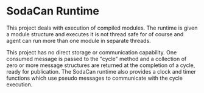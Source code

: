 # SodaCan Runtime
This project deals with execution of compiled modules. The runtime is given a module structure and executes it is not thread safe for of course and agent can run more than one module in separate threads.

This project has no direct storage or communication capability. One consumed message is passed to the "cycle" method and a collection of zero or more message structures are returned at the completion of a cycle, ready for publication. The SodaCan runtime also provides a clock and timer functions which use pseudo messages to communicate with the cycle execution.
